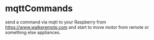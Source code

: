 # mqttCommands

send a command via mqtt to your Raspberry  from https://www.walkeremote.com
and start to move motor from remote or something else appliances.


